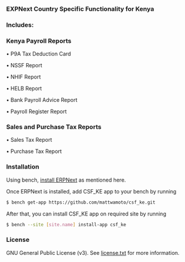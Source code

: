 ### EXPNext Country Specific Functionality for Kenya

### Includes:

### Kenya Payroll Reports

• P9A Tax Deduction Card

• NSSF Report

• NHIF Report

• HELB Report

• Bank Payroll Advice Report

• Payroll Register Report

### Sales and Purchase Tax Reports

• Sales Tax Report

• Purchase Tax Report

### Installation

Using bench, [install ERPNext](https://github.com/frappe/bench#installation) as mentioned here.

Once ERPNext is installed, add CSF_KE app to your bench by running

```sh
$ bench get-app https://github.com/mattwamoto/csf_ke.git
```

After that, you can install CSF_KE app on required site by running

```sh
$ bench --site [site.name] install-app csf_ke
```

### License

GNU General Public License (v3). See [license.txt](https://github.com/navariltd/CSF_KE/blob/master/license.txt) for more information.
